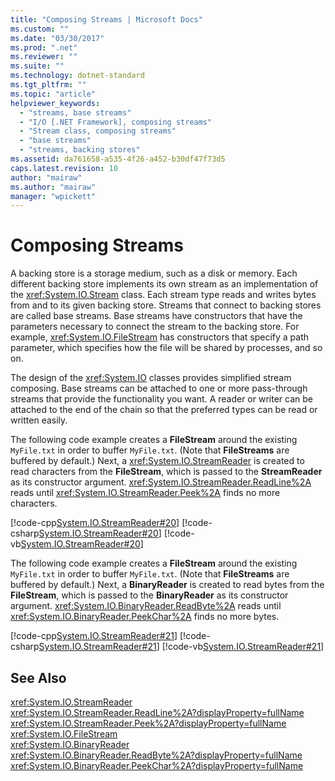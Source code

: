 ```yaml
---
title: "Composing Streams | Microsoft Docs"
ms.custom: ""
ms.date: "03/30/2017"
ms.prod: ".net"
ms.reviewer: ""
ms.suite: ""
ms.technology: dotnet-standard
ms.tgt_pltfrm: ""
ms.topic: "article"
helpviewer_keywords: 
  - "streams, base streams"
  - "I/O [.NET Framework], composing streams"
  - "Stream class, composing streams"
  - "base streams"
  - "streams, backing stores"
ms.assetid: da761658-a535-4f26-a452-b30df47f73d5
caps.latest.revision: 10
author: "mairaw"
ms.author: "mairaw"
manager: "wpickett"
---
```

# Composing Streams
A backing store is a storage medium, such as a disk or memory. Each different backing store implements its own stream as an implementation of the <xref:System.IO.Stream> class. Each stream type reads and writes bytes from and to its given backing store. Streams that connect to backing stores are called base streams. Base streams have constructors that have the parameters necessary to connect the stream to the backing store. For example, <xref:System.IO.FileStream> has constructors that specify a path parameter, which specifies how the file will be shared by processes, and so on.  
  
 The design of the <xref:System.IO> classes provides simplified stream composing. Base streams can be attached to one or more pass-through streams that provide the functionality you want. A reader or writer can be attached to the end of the chain so that the preferred types can be read or written easily.  
  
 The following code example creates a **FileStream** around the existing `MyFile.txt` in order to buffer `MyFile.txt`. (Note that **FileStreams** are buffered by default.) Next, a <xref:System.IO.StreamReader> is created to read characters from the **FileStream**, which is passed to the **StreamReader** as its constructor argument. <xref:System.IO.StreamReader.ReadLine%2A> reads until <xref:System.IO.StreamReader.Peek%2A> finds no more characters.  
  
 [!code-cpp[System.IO.StreamReader#20](../../../samples/snippets/cpp/VS_Snippets_CLR_System/system.IO.StreamReader/CPP/source2.cpp#20)]
 [!code-csharp[System.IO.StreamReader#20](../../../samples/snippets/csharp/VS_Snippets_CLR_System/system.IO.StreamReader/CS/source2.cs#20)]
 [!code-vb[System.IO.StreamReader#20](../../../samples/snippets/visualbasic/VS_Snippets_CLR_System/system.IO.StreamReader/VB/source2.vb#20)]  
  
 The following code example creates a **FileStream** around the existing `MyFile.txt` in order to buffer `MyFile.txt`. (Note that **FileStreams** are buffered by default.) Next, a **BinaryReader** is created to read bytes from the **FileStream**, which is passed to the **BinaryReader** as its constructor argument. <xref:System.IO.BinaryReader.ReadByte%2A> reads until <xref:System.IO.BinaryReader.PeekChar%2A> finds no more bytes.  
  
 [!code-cpp[System.IO.StreamReader#21](../../../samples/snippets/cpp/VS_Snippets_CLR_System/system.IO.StreamReader/CPP/source3.cpp#21)]
 [!code-csharp[System.IO.StreamReader#21](../../../samples/snippets/csharp/VS_Snippets_CLR_System/system.IO.StreamReader/CS/source3.cs#21)]
 [!code-vb[System.IO.StreamReader#21](../../../samples/snippets/visualbasic/VS_Snippets_CLR_System/system.IO.StreamReader/VB/source3.vb#21)]  
  
## See Also  
 <xref:System.IO.StreamReader>   
 <xref:System.IO.StreamReader.ReadLine%2A?displayProperty=fullName>   
 <xref:System.IO.StreamReader.Peek%2A?displayProperty=fullName>   
 <xref:System.IO.FileStream>   
 <xref:System.IO.BinaryReader>   
 <xref:System.IO.BinaryReader.ReadByte%2A?displayProperty=fullName>   
 <xref:System.IO.BinaryReader.PeekChar%2A?displayProperty=fullName>